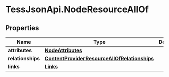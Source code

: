 # TessJsonApi.NodeResourceAllOf

## Properties

Name | Type | Description | Notes
------------ | ------------- | ------------- | -------------
**attributes** | [**NodeAttributes**](NodeAttributes.md) |  | [optional] 
**relationships** | [**ContentProviderResourceAllOfRelationships**](ContentProviderResourceAllOfRelationships.md) |  | [optional] 
**links** | [**Links**](Links.md) |  | [optional] 


